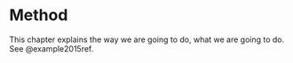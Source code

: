 # Method
This chapter explains the way we are going to do, what we are going to do. See @example2015ref.

